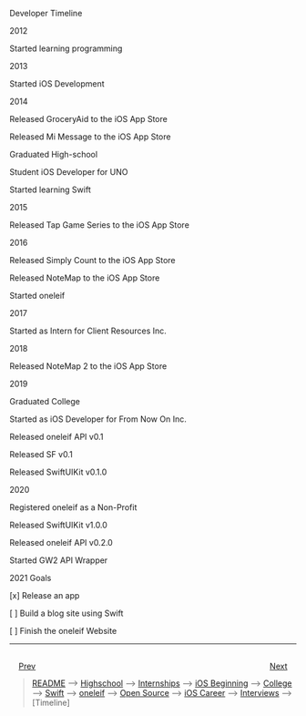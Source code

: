 Developer Timeline

2012

Started learning programming

2013

Started iOS Development

2014

Released GroceryAid to the iOS App Store

Released Mi Message to the iOS App Store

Graduated High-school

Student iOS Developer for UNO

Started learning Swift

2015

Released Tap Game Series to the iOS App Store

2016

Released Simply Count to the iOS App Store

Released NoteMap to the iOS App Store

Started oneleif

2017

Started as Intern for Client Resources Inc.

2018

Released NoteMap 2 to the iOS App Store

2019

Graduated College

Started as iOS Developer for From Now On Inc.

Released oneleif API v0.1

Released SF v0.1

Released SwiftUIKit v0.1.0

2020

Registered oneleif as a Non-Profit

Released SwiftUIKit v1.0.0

Released oneleif API v0.2.0

Started GW2 API Wrapper

2021 Goals

[x] Release an app

[ ] Build a blog site using Swift

[ ] Finish the oneleif Website


***


<div style="padding: 16;">
	<div style="float: left">
		<a href="../README.md">Prev</a>
	</div>
	<div style="float: right">
		<a href="../README.md">Next</a>
	</div>
</div>

> [README](../README.md) --> [Highschool](highschool.md) --> [Internships](internships.md) --> [iOS Beginning](iOS-beginning.md) --> [College](college.md) --> [Swift](swift.md) --> [oneleif](oneleif.md) --> [Open Source](open-source.md) --> [iOS Career](iOS-career.md) --> [Interviews](interviews.md) --> [Timeline]